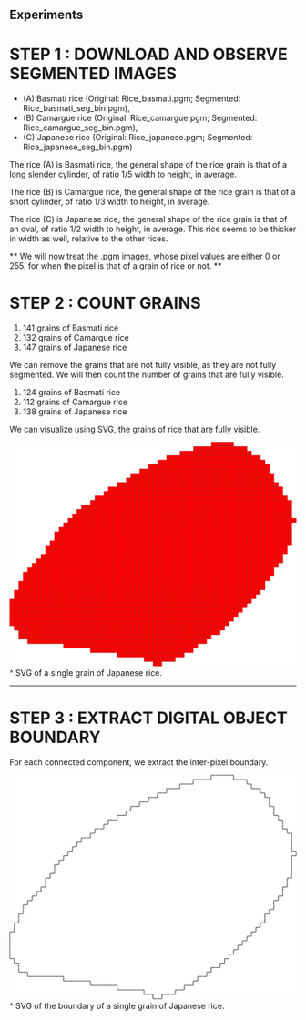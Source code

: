 

## Experiments

# STEP 1 : DOWNLOAD AND OBSERVE SEGMENTED IMAGES

 - (A) Basmati rice (Original: Rice_basmati.pgm; Segmented: Rice_basmati_seg_bin.pgm),
 - (B) Camargue rice (Original: Rice_camargue.pgm; Segmented: Rice_camargue_seg_bin.pgm),
 - (C) Japanese rice (Original: Rice_japanese.pgm; Segmented: Rice_japanese_seg_bin.pgm)

The rice (A) is Basmati rice, the general shape of the rice grain is that of a long slender cylinder, of ratio 1/5 width to height, in average.

The rice (B) is Camargue rice, the general shape of the rice grain is that of a short cylinder, of ratio 1/3 width to height, in average.

The rice (C) is Japanese rice, the general shape of the rice grain is that of an oval, of ratio 1/2 width to height, in average. This rice seems to be thicker in width as well, relative to the other rices.

 ** We will now treat the .pgm images, whose pixel values are either 0 or 255, for when the pixel is that of a grain of rice or not. **

# STEP 2 : COUNT GRAINS

1. 141 grains of Basmati rice
2. 132 grains of Camargue rice
3. 147 grains of Japanese rice

We can remove the grains that are not fully visible, as they are not fully segmented. We will then count the number of grains that are fully visible.

1. 124 grains of Basmati rice
2. 112 grains of Camargue rice
3. 138 grains of Japanese rice

We can visualize using SVG, the grains of rice that are fully visible.

<!-- svg for a single component -->
![Japanese rice grain 1](resources/Rice_japonais_seg_bin.pgm_component.svg)
 ^ SVG of a single grain of Japanese rice.

--------------------

# STEP 3 : EXTRACT DIGITAL OBJECT BOUNDARY

For each connected component, we extract the inter-pixel boundary.

<!-- svg for a single component, japanese rice -->
![Japanese rice grain 1 boundary](resources/Rice_japonais_seg_bin_boundary.svg)
 ^ SVG of the boundary of a single grain of Japanese rice.
